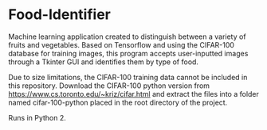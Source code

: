 # Food-Identifier
Machine learning application created to distinguish between a variety of fruits and vegetables. Based on Tensorflow and using the CIFAR-100 database for training images, this program accepts user-inputted images through a Tkinter GUI and identifies them by type of food.  

Due to size limitations, the CIFAR-100 training data cannot be included in this repository. Download the CIFAR-100 python version from https://www.cs.toronto.edu/~kriz/cifar.html and extract the files into a folder named cifar-100-python placed in the root directory of the project.

Runs in Python 2.
